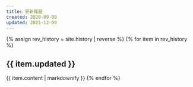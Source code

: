 ```yaml
---
title: 更新履歴
created: 2020-09-09
updated: 2021-12-09
---
```

{% assign rev_history = site.history | reverse %}
{% for item in rev_history %}
## <a name="{{ item.updated }}">{{ item.updated }}</a>
{{ item.content | markdownify }}
{% endfor %}
